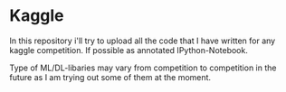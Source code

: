 # Kaggle
In this repository i'll try to upload all the code that I have written for any kaggle competition. If possible as annotated IPython-Notebook.

Type of ML/DL-libaries may vary from competition to competition in the future as I am trying out some of them at the moment. 
